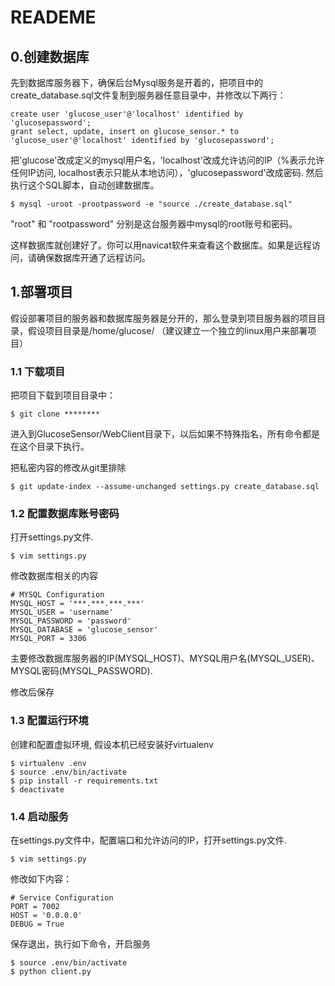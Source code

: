 # READEME

## 0.创建数据库

先到数据库服务器下，确保后台Mysql服务是开着的，把项目中的create_database.sql文件复制到服务器任意目录中，并修改以下两行：

    create user 'glucose_user'@'localhost' identified by 'glucosepassword';
    grant select, update, insert on glucose_sensor.* to 'glucose_user'@'localhost' identified by 'glucosepassword';

把'glucose'改成定义的mysql用户名，'localhost'改成允许访问的IP（%表示允许任何IP访问, localhost表示只能从本地访问），'glucosepassword'改成密码. 
然后执行这个SQL脚本，自动创建数据库。

```
$ mysql -uroot -prootpassword -e "source ./create_database.sql"
```

"root" 和 "rootpassword" 分别是这台服务器中mysql的root账号和密码。

这样数据库就创建好了。你可以用navicat软件来查看这个数据库。如果是远程访问，请确保数据库开通了远程访问。

## 1.部署项目

假设部署项目的服务器和数据库服务器是分开的，那么登录到项目服务器的项目目录，假设项目目录是/home/glucose/ （建议建立一个独立的linux用户来部署项目）

### 1.1 下载项目

把项目下载到项目目录中：

```
$ git clone ********
```

进入到GlucoseSensor/WebClient目录下，以后如果不特殊指名，所有命令都是在这个目录下执行。

把私密内容的修改从git里排除

```
$ git update-index --assume-unchanged settings.py create_database.sql
```


### 1.2 配置数据库账号密码

打开settings.py文件.

```
$ vim settings.py
```

修改数据库相关的内容

    # MYSQL Configuration
    MYSQL_HOST = '***.***.***.***'
    MYSQL_USER = 'username'
    MYSQL_PASSWORD = 'password'
    MYSQL_DATABASE = 'glucose_sensor'
    MYSQL_PORT = 3306

主要修改数据库服务器的IP(MYSQL_HOST)、MYSQL用户名(MYSQL_USER)、MYSQL密码(MYSQL_PASSWORD).

修改后保存

### 1.3 配置运行环境

创建和配置虚拟环境, 假设本机已经安装好virtualenv

```
$ virtualenv .env
$ source .env/bin/activate
$ pip install -r requirements.txt
$ deactivate
```

### 1.4 启动服务

在settings.py文件中，配置端口和允许访问的IP，打开settings.py文件.

```
$ vim settings.py
```

修改如下内容：

    # Service Configuration
    PORT = 7002
    HOST = '0.0.0.0'
    DEBUG = True

保存退出，执行如下命令，开启服务

```
$ source .env/bin/activate
$ python client.py
```


